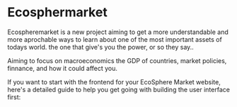 # Ecosphermarket

Ecospheremarket is a new project aiming to get a more understandable and more aprochable ways to learn about one of the most important assets of todays world. the one that give's you the power, or so they say..

Aiming to focus on macroeconomics the GDP of countries, market policies, finnance,  and how it could affect you.

If you want to start with the frontend for your EcoSphere Market website, here's a detailed guide to help you get going with building the user interface first:

